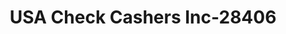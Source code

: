 ---
f_zip-code: 24540
f_state-code: VA
title: USA Check Cashers Inc-28406
f_phone: 434-685-8285
f_city-only: Danville
f_address: 1195 Silver Creek Rd Danville
f_location-unique-id: '28406'
slug: usa-check-cashers-inc-28406
updated-on: '2024-05-30T13:46:58.046Z'
created-on: '2024-05-30T13:36:59.803Z'
published-on: '2024-05-30T13:54:32.469Z'
f_city-state: cms/city/danville-va.md
f_company: cms/company/usa-check-cashers-inc.md
f_state: cms/state/virginia.md
layout: '[payday-loan].html'
tags: payday-loan
---